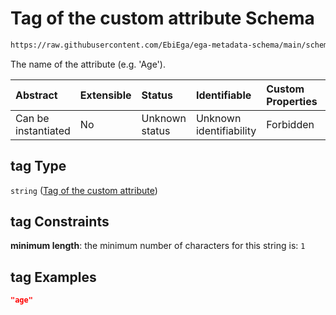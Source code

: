 # Tag of the custom attribute Schema

```txt
https://raw.githubusercontent.com/EbiEga/ega-metadata-schema/main/schemas/EGA.common-definitions.json#/definitions/custom_attribute/properties/tag
```

The name of the attribute (e.g. 'Age').

| Abstract            | Extensible | Status         | Identifiable            | Custom Properties | Additional Properties | Access Restrictions | Defined In                                                                                           |
| :------------------ | :--------- | :------------- | :---------------------- | :---------------- | :-------------------- | :------------------ | :--------------------------------------------------------------------------------------------------- |
| Can be instantiated | No         | Unknown status | Unknown identifiability | Forbidden         | Allowed               | none                | [EGA.common-definitions.json\*](../../../schemas/EGA.common-definitions.json "open original schema") |

## tag Type

`string` ([Tag of the custom attribute](ega-12-definitions-custom-attribute-of-an-object-properties-tag-of-the-custom-attribute.md))

## tag Constraints

**minimum length**: the minimum number of characters for this string is: `1`

## tag Examples

```json
"age"
```
